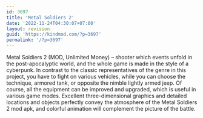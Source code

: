 ```yaml
---
id: 3697
title: 'Metal Soldiers 2'
date: '2022-11-24T04:30:07+07:00'
layout: revision
guid: 'https://kindmod.com/?p=3697'
permalink: '/?p=3697'
---
```


Metal Soldiers 2 (MOD, Unlimited Money) – shooter which events unfold in the post-apocalyptic world, and the whole game is made in the style of a cyberpunk. In contrast to the classic representatives of the genre in this project, you have to fight on various vehicles, while you can choose the technique, armored tank, or opposite the nimble lightly armed jeep. Of course, all the equipment can be improved and upgraded, which is useful in various game modes. Excellent three-dimensional graphics and detailed locations and objects perfectly convey the atmosphere of the Metal Soldiers 2 mod apk, and colorful animation will complement the picture of the battle.